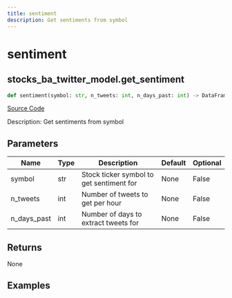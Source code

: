 ```yaml
---
title: sentiment
description: Get sentiments from symbol
---
```

# sentiment

## stocks_ba_twitter_model.get_sentiment

```python
def sentiment(symbol: str, n_tweets: int, n_days_past: int) -> DataFrame:
```
[Source Code](https://github.com/OpenBB-finance/OpenBBTerminal/tree/main/openbb_terminal/common/behavioural_analysis/twitter_model.py#L124)

Description: Get sentiments from symbol

## Parameters

| Name | Type | Description | Default | Optional |
| ---- | ---- | ----------- | ------- | -------- |
| symbol | str | Stock ticker symbol to get sentiment for | None | False |
| n_tweets | int | Number of tweets to get per hour | None | False |
| n_days_past | int | Number of days to extract tweets for | None | False |

## Returns

None

## Examples

